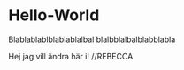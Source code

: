 # Hello-World

Blablablablblablablalbal
blalbblalbalblabblabla

Hej jag vill ändra här i! //REBECCA
